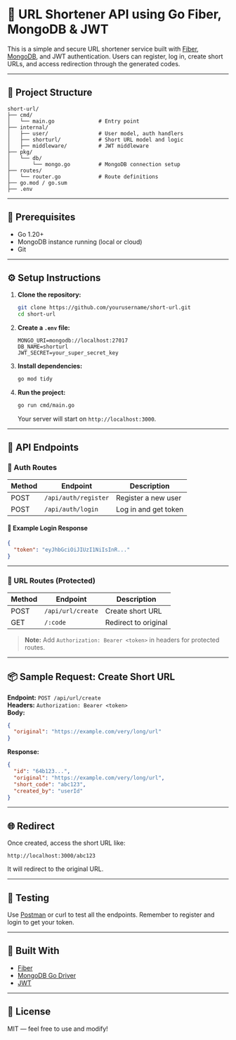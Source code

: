 
# 🚀 URL Shortener API using Go Fiber, MongoDB & JWT

This is a simple and secure URL shortener service built with [Fiber](https://gofiber.io/), [MongoDB](https://www.mongodb.com/), and JWT authentication. Users can register, log in, create short URLs, and access redirection through the generated codes.

---

## 📁 Project Structure

```
short-url/
├── cmd/
│   └── main.go              # Entry point
├── internal/
│   ├── user/                # User model, auth handlers
│   ├── shorturl/            # Short URL model and logic
│   ├── middleware/          # JWT middleware
├── pkg/
│   └── db/
│       └── mongo.go         # MongoDB connection setup
├── routes/
│   └── router.go            # Route definitions
├── go.mod / go.sum
├── .env
```

---

## 🔧 Prerequisites

- Go 1.20+
- MongoDB instance running (local or cloud)
- Git

---

## ⚙️ Setup Instructions

1. **Clone the repository:**
   ```bash
   git clone https://github.com/yourusername/short-url.git
   cd short-url
   ```

2. **Create a `.env` file:**
   ```env
   MONGO_URI=mongodb://localhost:27017
   DB_NAME=shorturl
   JWT_SECRET=your_super_secret_key
   ```

3. **Install dependencies:**
   ```bash
   go mod tidy
   ```

4. **Run the project:**
   ```bash
   go run cmd/main.go
   ```

   Your server will start on `http://localhost:3000`.

---

## 📡 API Endpoints

### 🔐 Auth Routes

| Method | Endpoint            | Description          |
|--------|---------------------|----------------------|
| POST   | `/api/auth/register` | Register a new user  |
| POST   | `/api/auth/login`    | Log in and get token |

#### 📝 Example Login Response
```json
{
  "token": "eyJhbGciOiJIUzI1NiIsInR..."
}
```

---

### 🔗 URL Routes (Protected)

| Method | Endpoint             | Description            |
|--------|----------------------|------------------------|
| POST   | `/api/url/create`    | Create short URL       |
| GET    | `/:code`             | Redirect to original   |

> **Note:** Add `Authorization: Bearer <token>` in headers for protected routes.

---

## 📦 Sample Request: Create Short URL

**Endpoint:** `POST /api/url/create`  
**Headers:** `Authorization: Bearer <token>`  
**Body:**
```json
{
  "original": "https://example.com/very/long/url"
}
```

**Response:**
```json
{
  "id": "64b123...",
  "original": "https://example.com/very/long/url",
  "short_code": "abc123",
  "created_by": "userId"
}
```

---

## 🌐 Redirect

Once created, access the short URL like:
```
http://localhost:3000/abc123
```
It will redirect to the original URL.

---

## 🧪 Testing

Use [Postman](https://www.postman.com/) or curl to test all the endpoints. Remember to register and login to get your token.

---

## 🧰 Built With

- [Fiber](https://gofiber.io/)
- [MongoDB Go Driver](https://go.mongodb.org/mongo-driver)
- [JWT](https://pkg.go.dev/github.com/golang-jwt/jwt/v4)

---

## 📝 License

MIT — feel free to use and modify!
